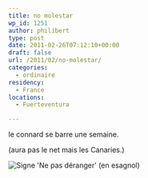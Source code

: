 ```yaml
---
title: no molestar
wp_id: 1251
author: philibert
type: post
date: 2011-02-26T07:12:10+00:00
draft: false
url: /2011/02/no-molestar/
categories:
  - ordinaire
residency:
  - France
locations:
  - Fuerteventura

---
```

le connard se barre une semaine.
  
(aura pas le net mais les Canaries.)
  
![Signe 'Ne pas déranger' (en esagnol)][1]

 [1]: https://farm4.static.flickr.com/3155/2896087653_7ba009a279.jpg